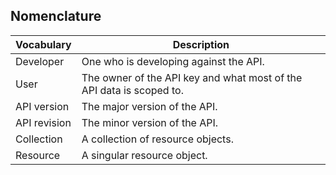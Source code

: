 ## Nomenclature

Vocabulary | Description
---------- | -----------
Developer | One who is developing against the API.
User | The owner of the API key and what most of the API data is scoped to.
API version | The major version of the API.
API revision | The minor version of the API.
Collection | A collection of resource objects.
Resource | A singular resource object.
